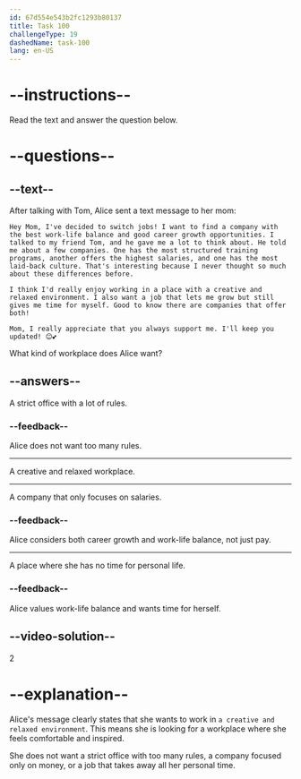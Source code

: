 ```yaml
---
id: 67d554e543b2fc1293b80137
title: Task 100
challengeType: 19
dashedName: task-100
lang: en-US
---
```


<!-- READING -->

# --instructions--

Read the text and answer the question below.

# --questions--

## --text--

After talking with Tom, Alice sent a text message to her mom:

`Hey Mom, I've decided to switch jobs! I want to find a company with the best work-life balance and good career growth opportunities. I talked to my friend Tom, and he gave me a lot to think about. He told me about a few companies. One has the most structured training programs, another offers the highest salaries, and one has the most laid-back culture. That's interesting because I never thought so much about these differences before.`

`I think I'd really enjoy working in a place with a creative and relaxed environment. I also want a job that lets me grow but still gives me time for myself. Good to know there are companies that offer both!`

`Mom, I really appreciate that you always support me. I'll keep you updated! 😊💕`

What kind of workplace does Alice want?

## --answers--

A strict office with a lot of rules.

### --feedback--

Alice does not want too many rules.

---

A creative and relaxed workplace.

---

A company that only focuses on salaries.

### --feedback--

Alice considers both career growth and work-life balance, not just pay.

---

A place where she has no time for personal life.

### --feedback--

Alice values work-life balance and wants time for herself.

## --video-solution--

2

# --explanation--

Alice's message clearly states that she wants to work in `a creative and relaxed environment`. This means she is looking for a workplace where she feels comfortable and inspired.

She does not want a strict office with too many rules, a company focused only on money, or a job that takes away all her personal time.
